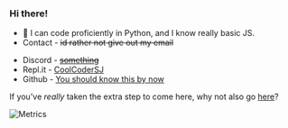 ### Hi there!

<!--
**CoolCoderSJ/CoolCoderSJ** is a ✨ _special_ ✨ repository because its `README.md` (this file) appears on your GitHub profile.

Here are some ideas to get you started:

- 🔭 I’m currently working on ...
- 🌱 I’m currently learning ...
- 👯 I’m looking to collaborate on ...
- 🤔 I’m looking for help with ...
- 💬 Ask me about ...
- 📫 How to reach me: ...
- 😄 Pronouns: ...
- ⚡ Fun fact: ...
-->


- 🔭 I can code proficiently in Python, and I know really basic JS.
- Contact - ~~id rather not give out my email~~ 
* Discord - [~~something~~ ](https://canary.discord.com)
* Repl.it - [CoolCoderSJ](https://repl.it/@CoolCoderSJ) 
* Github - [You should know this by now](https://github.com/CoolCoderSJ)

If you've *really* taken the extra step to come here, why not also go [here](https://www.sjportfolio.cf)?

![Metrics](https://metrics.lecoq.io/CoolCoderSJ?template=classic&followup=1&languages=1&isocalendar=1&pagespeed=1&posts=1&projects=1&stars=1&pagespeed.detailed=true&pagespeed.screenshot=true&posts.limit=4&posts.source=dev.to&isocalendar.duration=half-year&projects.limit=4&stars.limit=4&config.timezone=America%2FNew_York)
